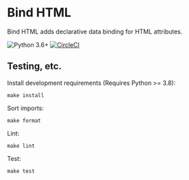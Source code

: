 # Bind HTML

Bind HTML adds declarative data binding for HTML attributes.

![Python 3.6+](https://img.shields.io/badge/python-3.6%2B-blue) [![CircleCI](https://circleci.com/gh/BringFido/bind-html/tree/main.svg?style=svg)](https://circleci.com/gh/BringFido/bind-html/tree/main)

## Testing, etc.

Install development requirements (Requires Python >= 3.8):

    make install

Sort imports:

    make format

Lint:

    make lint

Test:

    make test
